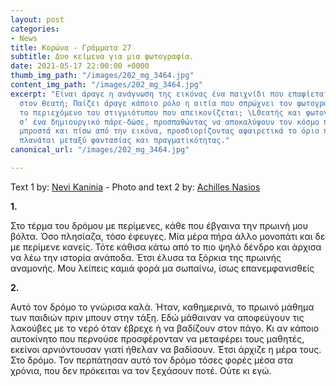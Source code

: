 ```yaml
---
layout: post
categories:
- News
title: Κορώνα - Γράμματα 27
subtitle: Δυο κείμενα για μια φωτογραφία.
date: 2021-05-17 22:00:00 +0000
thumb_img_path: "/images/202_mg_3464.jpg"
content_img_path: "/images/202_mg_3464.jpg"
excerpt: "Είναι άραγε η ανάγνωση της εικόνας ένα παιχνίδι που επαφίεται αποκλειστικά
  στον θεατή; Παίζει άραγε κάποιο ρόλο η αιτία που σπρώχνει τον φωτογράφο να επιλέξει
  το περιεχόμενο του στιγμιότυπου που απεικονίζεται; \LΘεατής και φωτογράφος συνευρίσκονται
  σ’ ένα δημιουργικό πάρε-δώσε, προσπαθώντας να αποκαλύψουν τον κόσμο που υπάρχει
  μπροστά και πίσω από την εικόνα, προσδιορίζοντας αφαιρετικά το όριο που μπορεί να
  πλανάται μεταξύ φαντασίας και πραγματικότητας."
canonical_url: "/images/202_mg_3464.jpg"

---
```

Text 1 by: <a href="https://www.facebook.com/nevi.kaninia" target="blank">Nevi Kaninia</a> - Photo and text 2 by: <a href="https://anikon.org/" target="blank">Achilles Nasios</a>

**1.**

Στο τέρμα του δρόμου με περίμενες,
κάθε που έβγαινα την πρωινή μου βόλτα.
Όσο πλησίαζα, τόσο έφευγες.
Μία μέρα πήρα άλλο μονοπάτι
και δε με περίμενε κανείς.
Τότε κάθισα κάτω από το πιο ψηλό δένδρο
και άρχισα να λέω την ιστορία ανάποδα.
Έτσι έλυσα τα ξόρκια της πρωινής αναμονής.
Μου λείπεις καμιά φορά
μα σωπαίνω,
ίσως επανεμφανισθείς

**2.**

Αυτό τον δρόμο το γνώρισα καλά. Ήταν, καθημερινά, το πρωινό μάθημα των παιδιών πριν μπουν στην τάξη. Εδώ μάθαιναν να αποφεύγουν τις λακούβες με το νερό όταν έβρεχε ή να βαδίζουν στον πάγο. Κι αν κάποιο αυτοκίνητο που περνούσε προσφέρονταν να μεταφέρει τους μαθητές, εκείνοι αρνιόντουσαν γιατί ήθελαν να βαδίσουν. Έτσι άρχιζε η μέρα τους. Στο δρόμο. Τον περπάτησαν αυτό τον δρόμο τόσες φορές μέσα στα χρόνια, που δεν πρόκειται να τον ξεχάσουν ποτέ. Ούτε κι εγώ.